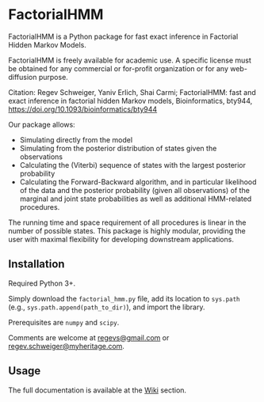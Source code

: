 # FactorialHMM

FactorialHMM is a Python package for fast exact inference in Factorial Hidden Markov Models. 

FactorialHMM is freely available for academic use. A specific license must be obtained for any commercial or for-profit organization or for any web-diffusion purpose.

Citation: Regev Schweiger, Yaniv Erlich, Shai Carmi; FactorialHMM: fast and exact inference in factorial hidden Markov models, Bioinformatics, bty944, https://doi.org/10.1093/bioinformatics/bty944

Our package allows:
* Simulating directly from the model 
* Simulating from the posterior distribution of states given the observations
* Calculating the (Viterbi) sequence of states with the largest posterior probability
* Calculating the Forward-Backward algorithm, and in particular likelihood of the data and the posterior probability (given all observations) of the marginal and joint state probabilities
as well as additional HMM-related procedures.

The running time and space requirement of all procedures is linear in the number of possible states. This package is highly modular, providing the user with maximal flexibility for developing downstream applications.

## Installation

Required Python 3+.

Simply download the `factorial_hmm.py` file, add its location to `sys.path` (e.g., `sys.path.append(path_to_dir)`), and import the library.

Prerequisites are `numpy` and `scipy`.

Comments are welcome at regevs@gmail.com or regev.schweiger@myheritage.com.

## Usage

The full documentation is available at the [Wiki](https://github.com/regevs/factorial_hmm/wiki) section.
